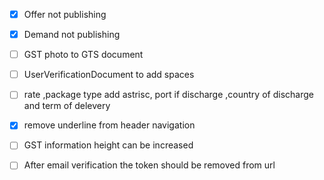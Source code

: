 - [x] Offer not publishing
- [x] Demand not publishing
- [ ] GST photo to GTS document
- [ ] UserVerificationDocument to add spaces
- [ ] rate ,package type add astrisc, port if discharge ,country of discharge and term of delevery
- [x] remove underline from header navigation


- [ ] GST information height can be increased
- [ ] After email verification the token should be removed from url